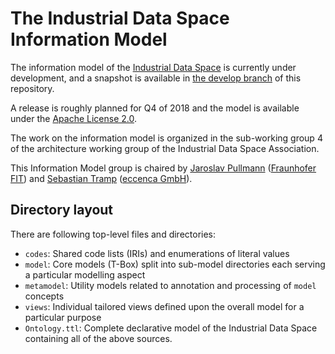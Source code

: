 # The Industrial Data Space Information Model

The information model of the [Industrial Data Space](https://industrialdataspace.org) is currently under development, and a snapshot is available in [the develop branch](https://github.com/IndustrialDataSpace/InformationModel/tree/develop) of this repository.

A release is roughly planned for Q4 of 2018 and the model is available under the [Apache License 2.0](https://github.com/IndustrialDataSpace/InformationModel/blob/master/LICENSE).

The work on the information model is organized in the sub-working group 4 of the architecture working group of the Industrial Data Space Association.

This Information Model group is chaired by [Jaroslav Pullmann](https://github.com/jpullmann) ([Fraunhofer FIT](https://www.fit.fraunhofer.de/)) and [Sebastian Tramp](https://sebastian.tramp.name) ([eccenca GmbH](https://www.eccenca.com)).

## Directory layout

There are following top-level files and directories:

- `codes`: Shared code lists (IRIs) and enumerations of literal values
- `model`: Core models (T-Box) split into sub-model directories each serving a particular modelling aspect
- `metamodel`: Utility models related to annotation and processing of `model` concepts
- `views`: Individual tailored views defined upon the overall model for a particular purpose
- `Ontology.ttl`: Complete declarative model of the Industrial Data Space containing all of the above sources.

